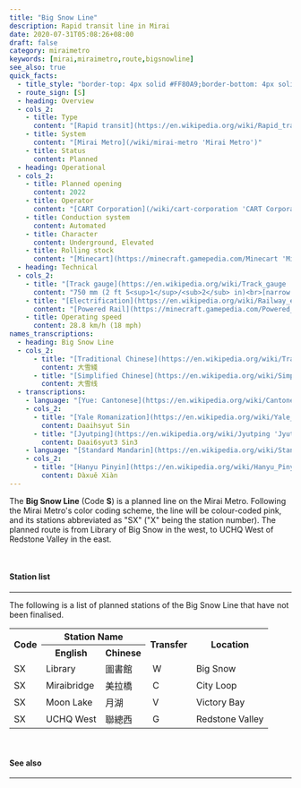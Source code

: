 ```yaml
---
title: "Big Snow Line"
description: Rapid transit line in Mirai
date: 2020-07-31T05:08:26+08:00
draft: false
category: miraimetro
keywords: [mirai,miraimetro,route,bigsnowline]
see_also: true
quick_facts:
  - title_style: "border-top: 4px solid #FF80A9;border-bottom: 4px solid #FF80A9;padding:2px 0;"
  - route_sign: [S]
  - heading: Overview
  - cols_2:
    - title: Type
      content: "[Rapid transit](https://en.wikipedia.org/wiki/Rapid_transit 'Rapid transit')"
    - title: System
      content: "[Mirai Metro](/wiki/mirai-metro 'Mirai Metro')"
    - title: Status
      content: Planned
  - heading: Operational
  - cols_2:
    - title: Planned opening
      content: 2022
    - title: Operator
      content: "[CART Corporation](/wiki/cart-corporation 'CART Corporation')"
    - title: Conduction system
      content: Automated
    - title: Character
      content: Underground, Elevated
    - title: Rolling stock
      content: "[Minecart](https://minecraft.gamepedia.com/Minecart 'Minecart')<br>(Pink [Concrete](https://minecraft.gamepedia.com/Concrete 'Concrete'))"
  - heading: Technical
  - cols_2:
    - title: "[Track gauge](https://en.wikipedia.org/wiki/Track_gauge 'Track gauge')"
      content: "750 mm (2 ft ​5<sup>1</sup>/<sub>2</sub> in)<br>[narrow gauge](https://en.wikipedia.org/wiki/Narrow-gauge_railway 'Narrow-gauge railway')"
    - title: "[Electrification](https://en.wikipedia.org/wiki/Railway_electrification_system 'Railway electrification system')"
      content: "[Powered Rail](https://minecraft.gamepedia.com/Powered_Rail 'Powered Rail')"
    - title: Operating speed
      content: 28.8 km/h (18 mph)
names_transcriptions:
  - heading: Big Snow Line
  - cols_2:
      - title: "[Traditional Chinese](https://en.wikipedia.org/wiki/Traditional_Chinese_characters 'Traditional Chinese characters')"
        content: 大雪綫
      - title: "[Simplified Chinese](https://en.wikipedia.org/wiki/Simplified_Chinese_characters 'Simplified Chinese characters')"
        content: 大雪线
  - transcriptions:
    - language: "[Yue: Cantonese](https://en.wikipedia.org/wiki/Cantonese 'Cantonese')"
    - cols_2:
      - title: "[Yale Romanization](https://en.wikipedia.org/wiki/Yale_romanization_of_Cantonese 'Yale romanization of Cantonese')"
        content: Daaihsyut Sin
      - title: "[Jyutping](https://en.wikipedia.org/wiki/Jyutping 'Jyutping')"
        content: Daai6syut3 Sin3
    - language: "[Standard Mandarin](https://en.wikipedia.org/wiki/Standard_Chinese 'Standard Chinese')"
    - cols_2:
      - title: "[Hanyu Pinyin](https://en.wikipedia.org/wiki/Hanyu_Pinyin 'Pinyin')"
        content: Dàxuě Xiàn
---
```


The **Big Snow Line** (Code **S**) is a planned line on the Mirai Metro. Following the Mirai Metro's color coding scheme, the line will be colour-coded pink, and its stations abbreviated as "SX" ("X" being the station number). The planned route is from Library of Big Snow in the west, to UCHQ West of Redstone Valley in the east.

<br>

#### Station list

---

The following is a list of planned stations of the Big Snow Line that have not been finalised.

<table class="table table-sm table-bordered text-center">
  <tr class="thead-light">
    <th rowspan="2" class="align-middle">Code</th>
    <th colspan="2">Station Name</th>
    <th rowspan="2" class="align-middle">Transfer</th>
    <th rowspan="2" class="align-middle">Location</th>
  </tr>
  <tr class="thead-light">
    <th>English</th>
    <th>Chinese</th>
  </tr>
  <tr>
    <td>
      <span class="station-code station-code-sm station-code-sl rounded-circle"><span class="invisible">SX</span></span>
    </td>
    <td>Library</td>
    <td>圖書館</td>
    <td>
      <div class="route-sign-sm waterfallline">&nbsp;W&nbsp;</div>
    </td>
    <td>Big Snow</td>
  </tr>
  <tr>
    <td>
      <span class="station-code station-code-sm station-code-sl rounded-circle"><span class="invisible">SX</span></span>
    </td>
    <td>Miraibridge</td>
    <td>美拉橋</td>
    <td>
      <div class="route-sign-sm cityloopline">&nbsp;C&nbsp;</div>
    </td>
    <td>City Loop</td>
  </tr>
  <tr>
    <td>
      <span class="station-code station-code-sm station-code-sl rounded-circle"><span class="invisible">SX</span></span>
    </td>
    <td>Moon Lake</td>
    <td>月湖</td>
    <td>
      <div class="route-sign-sm victoryline">&nbsp;V&nbsp;</div>
    </td>
    <td>Victory Bay</td>
  </tr>
  <tr>
    <td>
      <span class="station-code station-code-sm station-code-sl rounded-circle"><span class="invisible">SX</span></span>
    </td>
    <td>UCHQ West</td>
    <td>聯總西</td>
    <td>
      <div class="route-sign-sm greenline">&nbsp;G&nbsp;</div>
    </td>
    <td>Redstone Valley</td>
  </tr>
</table>

<br>

#### See also

---
